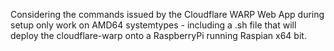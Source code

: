 Considering the commands issued by the Cloudflare WARP Web App during setup only work on AMD64 systemtypes - including a .sh file that will deploy the cloudflare-warp onto a RaspberryPi running Raspian x64 bit.
